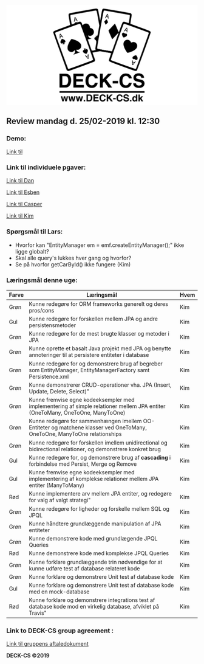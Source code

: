 <img src="Banner-top-DCS.png" width="700" align="center"/>  

## Review mandag d. 25/02-2019 kl. 12:30 ##

### Demo: ###
[Link til ](https://) 

### Link til individuele pgaver: ###
[Link til Dan](https://github.com/godlikecpu) 

[Link til Esben](https://github.com/Edunno) 

[Link til Casper](https://github.com/Marx02) 

[Link til Kim](https://github.com/KimHotDK/classicmodels) 

### Spørgsmål til Lars: ###

- Hvorfor kan "EntityManager em = emf.createEntityManager();" ikke ligge globalt?
- Skal alle query's lukkes hver gang og hvorfor?
- Se på hvorfor getCarById() ikke fungere (Kim)

### Læringsmål denne uge:

Farve | Læringsmål | Hvem
------------ | ------------- | -------------
Grøn | Kunne redegøre for ORM frameworks generelt og deres pros/cons | Kim 
Gul | Kunne redegøre for forskellen mellem JPA og andre persistensmetoder | Kim 
Grøn | Kunne redegøre for de mest brugte klasser og metoder i JPA | Kim
Grøn | Kunne oprette et basalt Java projekt med JPA og benytte annoteringer til at persistere entiteter i database | Kim
Grøn | Kunne redegøre for og demonstrere brug af begreber som EntityManager, EntityManagerFactory samt  Persistence.xml | Kim
Grøn | Kunne demonstrerer CRUD-operationer vha. JPA (Insert, Update, Delete, Select)" | Kim
Grøn | Kunne fremvise egne kodeeksempler med implementering af simple relationer mellem JPA entiter (OneToMany, OneToOne, ManyToOne) | Kim
Grøn | Kunne redegøre for sammenhængen imellem OO-Entiteter og matchene klasser ved OneToMany, OneToOne, ManyToOne relationships | Kim
Grøn | Kunne redegøre for forskellen imellem unidirectional og bidirectional relationer, og demonstrere konkret brug | Kim
Gul | Kunne redegøre for, og demonstrere brug af **cascading** i forbindelse med Persist, Merge og Remove | Kim
Gul | Kunne fremvise egne kodeeksempler med implementering af komplekse relationer mellem JPA entiter (ManyToMany) | Kim
Rød | Kunne implementere arv mellem JPA entiter, og redegøre for valg af valgt strategi" | Kim
Grøn | Kunne redegøre for ligheder og forskelle mellem SQL og JPQL | Kim
Grøn | Kunne håndtere grundlæggende manipulation af JPA entiteter | Kim
Grøn | Kunne demonstrere kode med grundlægende JPQL Queries | Kim
Rød | Kunne demonstrere kode med komplekse JPQL Queries | Kim
Grøn | Kunne forklare grundlæggende trin nødvendige for at kunne udføre test af database relateret kode | Kim
Grøn | Kunne forklare og demonstrere Unit test af database kode | Kim
Gul | Kunne forklare og demonstrere Unit test af database kode med en mock-database | Kim
Rød | Kunne forklare og demonstrere integrations test af database kode mod en virkelig database, afviklet på Travis" | Kim

### Link to DECK-CS group agreement :
[Link til gruppens aftaledokument](https://docs.google.com/document/d/1uSLKk3kQAV3UQ0Y1XKtVFQ_YJ_gXrON00-IDqS8o5s4/edit?usp=sharing) 

**DECK-CS ©2019**
